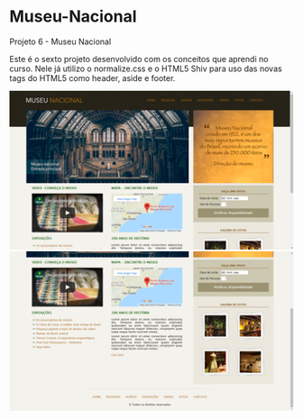 # Museu-Nacional
Projeto 6 - Museu Nacional 

Este é o sexto projeto desenvolvido com os conceitos que aprendi no curso. Nele já utilizo o normalize.css e o HTML5 Shiv para uso das novas tags do HTML5 como header, aside e footer.

<img src="https://github.com/NewZaqueu/Museu-Nacional/blob/master/Projeto%206%20-%20Museu%20Nacional/prints/img1.PNG"><br>
<img src="https://github.com/NewZaqueu/Museu-Nacional/blob/master/Projeto%206%20-%20Museu%20Nacional/prints/img2.PNG"><br>
